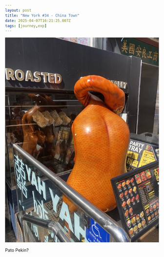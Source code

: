 ```yaml
---
layout: post
title: "New York #34 - China Town"
date: 2025-04-07T16:21:25.007Z
tags: [journey,exp]
---
```


![New York #34 - China Town](/assets/images/2025-04-07-image162125.png)

Pato Pekin?